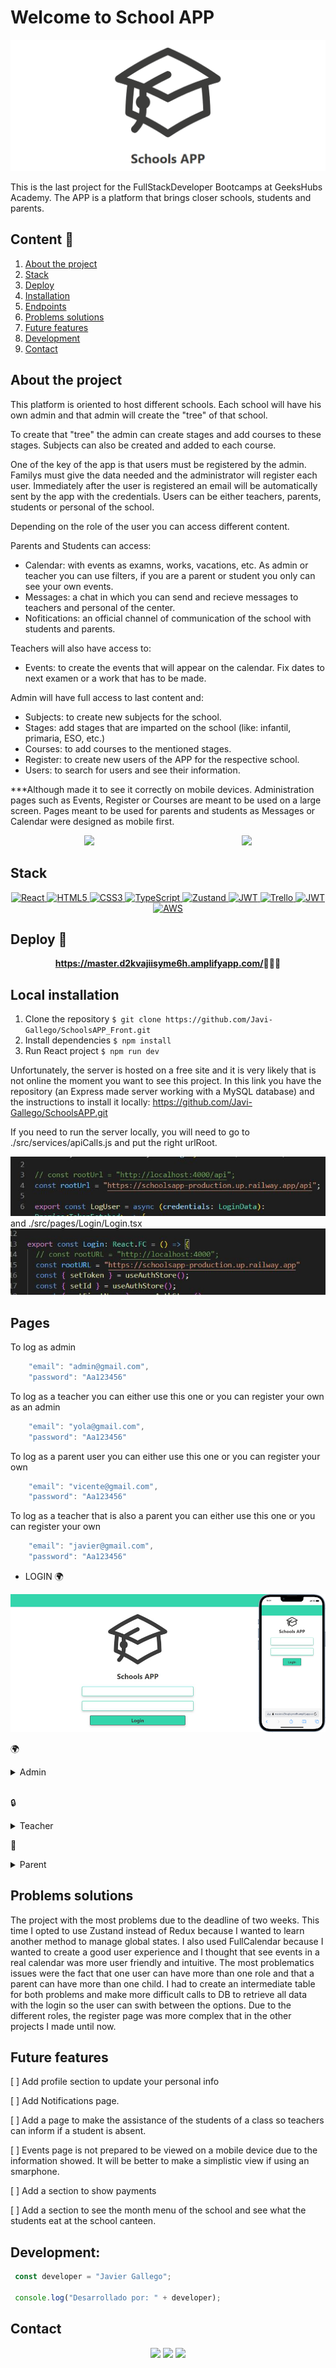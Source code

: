 # Welcome to School APP


<center><img src="./public/favicon.png"/></center>


This is the last project for the FullStackDeveloper Bootcamps at GeeksHubs Academy. The APP is a platform that brings closer schools, students and parents. 

  ## Content 📝
  <ol>
    <li><a href="#about-the-project">About the project</a></li>
    <li><a href="#stack">Stack</a></li>
    <li><a href="#deploy-🚀">Deploy</a></li>
    <li><a href="#local-installation">Installation</a></li>
    <li><a href="#endpoints">Endpoints</a></li>
    <li><a href="#problems-solutions">Problems solutions</a></li>
    <li><a href="#future-features">Future features</a></li>
    <li><a href="#development">Development</a></li>
    <li><a href="#contact">Contact</a></li>
  </ol>

## About the project

This platform is oriented to host different schools. Each school will have his own admin and that admin will create the "tree" of that school.

To create that "tree" the admin can create stages and add courses to these stages. Subjects can also be created and added to each course.

One of the key of the app is that users must be registered by the admin. Familys must give the data needed and the administrator will register each user. Immediately after the user is registered an email will be automatically sent by the app with the credentials. Users can be either teachers, parents, students or personal of the school.

Depending on the role of the user you can access different content.

Parents and Students can access:
- Calendar: with events as examns, works, vacations, etc. As admin or teacher you can use filters, if you are a parent or student you only can see your own events.
- Messages: a chat in which you can send and recieve messages to teachers and personal of the center.
- Nofitications: an official channel of communication of the school with students and parents.

Teachers will also have access to:
- Events: to create the events that will appear on the calendar. Fix dates to next examen or a work that has to be made.

Admin will have full access to last content and:
- Subjects: to create new subjects for the school.
- Stages: add stages that are imparted on the school (like: infantil, primaria, ESO, etc.)
- Courses: to add courses to the mentioned stages.
- Register: to create new users of the APP for the respective school.
- Users: to search for users and see their information.

***Although made it to see it correctly on mobile devices. Administration pages such as Events, Register or Courses are meant to be used on a large screen. Pages meant to be used for parents and students as Messages or Calendar were designed as mobile first.

<div style="display: flex; justify-content: space-around;">
<center><img src="./public/sample1.gif"/></center>
<center><img src="./public/sample2.gif"/></center>
</div>

## Stack

<div align="center">
<a href="">
    <img src="https://img.shields.io/badge/React-000000?style=for-the-badge&logo=react&logoColor=White" alt="React" />
</a>
<a href="">
    <img src="https://img.shields.io/badge/html5-%23E34F26.svg?style=for-the-badge&logo=html5&logoColor=white" alt="HTML5" />
</a>
<a href="">
    <img src="https://img.shields.io/badge/css3-FC9521.svg?style=for-the-badge&logo=css3&logoColor=white" alt="CSS3" />
</a>
<a href="">
    <img src= "https://img.shields.io/badge/TypeScript-007ACC?style=for-the-badge&logo=typescript&logoColor=white" alt="TypeScript"/>
</a>
<a href="">
    <img src="https://img.shields.io/badge/zustand-%23593d88.svg?style=for-the-badge&logo=zustand&logoColor=white" alt="Zustand" />
</a>
<a href="">
    <img src="https://img.shields.io/badge/JWT-287606?style=for-the-badge&logo=jsonwebtokens&logoColor=white" alt="JWT" />
</a>
<a href="">
    <img src="https://img.shields.io/badge/Trello-0052CC?style=for-the-badge&logo=trello&logoColor=white" alt="Trello" />
</a>
<a href="">
    <img src="https://img.shields.io/badge/photoshop-%2331A8FF.svg?style=for-the-badge&logo=adobe%20photoshop&logoColor=white" alt="JWT" />
</a>
<a href="">
    <img src="https://img.shields.io/badge/Amazon_AWS-232F3E?style=for-the-badge&logo=amazon-aws&logoColor=whitee" alt="AWS" />
</a>
 </div>

## Deploy 🚀
<div align="center">
    <a href="https://master.d2kvajiisyme6h.amplifyapp.com/"><strong>https://master.d2kvajiisyme6h.amplifyapp.com/</strong></a>🚀🚀🚀
</div>


## Local installation

1. Clone the repository
` $ git clone https://github.com/Javi-Gallego/SchoolsAPP_Front.git `
2. Install dependencies
` $ npm install `
3. Run React project
` $ npm run dev `

Unfortunately, the server is hosted on a free site and it is very likely that is not online the moment you want to see this project. In this link you have the repository (an Express made server working with a MySQL database) and the instructions to install it locally:
https://github.com/Javi-Gallego/SchoolsAPP.git

If you need to run the server locally, you will need to go to ./src/services/apiCalls.js and put the right urlRoot.
<center><img src="./public/rooturl.jpg"></center>
and ./src/pages/Login/Login.tsx
<center><img src="./public/rooturl2.jpg"></center>

## Pages

To log as admin 
``` js
    "email": "admin@gmail.com",
    "password": "Aa123456"
```
To log as a teacher you can either use this one or you can register your own as an admin
``` js
    "email": "yola@gmail.com",
    "password": "Aa123456"
```
To log as a parent user you can either use this one or you can register your own
``` js
    "email": "vicente@gmail.com",
    "password": "Aa123456"
```
To log as a teacher that is also a parent you can either use this one or you can register your own
``` js
    "email": "javier@gmail.com",
    "password": "Aa123456"
```

- LOGIN :earth_africa:

<center><img src="./public/login1.jpg"></center> 

:earth_africa: 
<details>
<summary>Admin </summary>

- MENU
<center><img src="./public/menuadmin.png"></center>

- REGISTER :earth_africa:

<center><img src="./public/register1.jpg"></center>
<center><img src="./public/register2.jpg"></center>

As you are writing in the inputs you can see if the field has an error and is not valid.

As a user can have more than one role, if you want to add a teacher that is already registered as a father you can choose the option "user already registered" and it will appear a menu to search the user.

- USERS :earth_africa:

<center><img src="./public/users.jpg"></center>

As you are writing in the inputs you can see if the field has an error and is not valid

- SUBJECTS :earth_africa:

<center><img src="./public/subjects.jpg"></center>

As you are writing in the inputs you can see if the field has an error and is not valid

- STAGES :earth_africa:

<center><img src="./public/stages.jpg"></center>

As you are writing in the inputs you can see if the field has an error and is not valid

- COURSES :earth_africa:

<center><img src="./public/courses.jpg"></center>

As you are writing in the inputs you can see if the field has an error and is not valid


</details>

</br>

:lock:

<details>

<summary>Teacher</summary>

- MENU
<center><img src="./public/menuteacher.png"></center>

- EVENTS

<center><img src="./public/navbar.jpg"></center> 

Detail of de header when a user is logged. There are three sections.

In the left we can go to "profile", "my posts", "following" and "search". In your profile you can change your first and last name, your photo, your password and you can 


</details>

:angel:

<details>

<summary>Parent</summary>

- MENU
<center><img src="./public/menuparent.png"></center>

- CALENDAR

<center><img src="./public/calendar.jpg"></center>

In this page you will see all events related to the child of the user. If parents have more than one child they will be capable of switch between them.

- MESSAGES

<div style="display: flex; justify-content: space-around;">
<center><img src="./public/messages1.png"/></center>
<center><img src="./public/messages2.png"/></center>
</div>

In this page you can see chats with teachers or personal of the school. It will consists in a search bar and all users with conversations with the actual user. If there are messages not read it will be indicated with an indicator showing the number of messages pending.



</details>

## Problems solutions
The project with the most problems due to the deadline of two weeks.
This time I opted to use Zustand instead of Redux because I wanted to learn another method to manage global states.
I also used FullCalendar because I wanted to create a good user experience and I thought that see events in a real calendar was more user friendly and intuitive.
The most problematics issues were the fact that one user can have more than one role and that a parent can have more than one child. I had to create an intermediate table for both problems and make more difficult calls to DB to retrieve all data with the login so the user can swith between the options.
Due to the different roles, the register page was more complex that in the other projects I made until now.


## Future features

[ ] Add profile section to update your personal info

[ ] Add Notifications page.

[ ] Add a page to make the assistance of the students of a class so teachers can inform if a student is absent.

[ ] Events page is not prepared to be viewed on a mobile device due to the information showed. It will be better to make a simplistic view if using an smarphone.

[ ] Add a section to show payments

[ ] Add a section to see the month menu of the school and see what the students eat at the school canteen.


## Development:

``` js
 const developer = "Javier Gallego";

 console.log("Desarrollado por: " + developer);
```  

## Contact
<div align="center">
<a href = "mailto:galgar@gmail.com"><img src="https://img.shields.io/badge/Gmail-C6362C?style=for-the-badge&logo=gmail&logoColor=white" target="_blank"></a>
<a href="https://www.linkedin.com/in/javier-gallego-dev"><img src="https://img.shields.io/badge/-LinkedIn-%230077B5?style=for-the-badge&logo=linkedin&logoColor=white"></a>
<a href="https://github.com/Javi-Gallego"><img src="https://img.shields.io/badge/github-24292F?style=for-the-badge&logo=github&logoColor=white" target="_blank"></a>
</div>